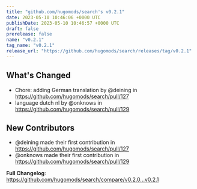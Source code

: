 ```yaml
---
title: "github.com/hugomods/search's v0.2.1"
date: 2023-05-10 10:46:06 +0000 UTC
publishDate: 2023-05-10 10:46:57 +0000 UTC
draft: false
prerelease: false
name: "v0.2.1"
tag_name: "v0.2.1"
release_url: "https://github.com/hugomods/search/releases/tag/v0.2.1"
---
```


## What's Changed
* Chore: adding German translation by @deining in https://github.com/hugomods/search/pull/127
* language dutch nl by @onknows in https://github.com/hugomods/search/pull/129

## New Contributors
* @deining made their first contribution in https://github.com/hugomods/search/pull/127
* @onknows made their first contribution in https://github.com/hugomods/search/pull/129

**Full Changelog**: https://github.com/hugomods/search/compare/v0.2.0...v0.2.1
